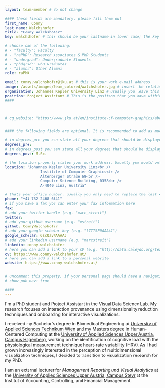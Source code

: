 ```yaml
---
layout: team-member # do not change

#### these fields are mandatory. please fill them out
first_name: Conny
last_name: Walchshofer
title: "Conny Walchshofer"
key: walchshofer # this should be your lastname in lower case; the key is important for publications or other listings that need to be linked to your profile. it needs to be unique (should there be someone else with the same lastname, please contact the admin)

# choose one of the following: 
# - "faculty": Faculty
# - "raPhD": Research Associates & PhD Students
# - "undergrad": Undergraduate Students
# - "phdgrad": PhD Graduates
# - "alumni": Other Alumni
role: raPhD

email: conny.walchshofer@jku.at # this is your work e-mail address
image: /assets/images/team_colored/walchshofer.jpg # insert the relative link to your profile image
organization: Johannes Kepler University Linz # usually you leave this unchanged, but if your have a different organization, feel free to change the property
position: Project Assistant # This is the position that you have within your organization. e.g. "Project Assistant", "University Assistant", "Technical Support", "Student Research" (or whatever Marc tells you^^)
####



# cg_website: "https://www.jku.at/en/institute-of-computer-graphics/about-us/team/conny-walchshofer/" # if you add this link, there won't be a local page for your profile, but you would be redirected to another website (usually you would link your profile in the cg website)


#### the following fields are optional. It is recommended to add as much information as possible, since otherwise your page would look empty ;)

# in degrees_pre you can state all your degrees that should be displayed in front of your name e.g. "Dr", "DI", "Prof" etc. (or a combination of several)
degrees_pre:
# in degrees_post you can state all your degrees that should be displayed after your name e.g. "BSc", "MSc" etc. (or a combination of several)
degrees_post: M.Sc.

# the location property states your work address. Usually you would only need to adjust the room number below i.e. change "0357" which is Marc's office to your own
location: "Johannes Kepler University Linz<br />
                Institute of Computer Graphics<br />
                Altenberger Straße 69<br />
                Computer Science Building, 0358<br />
                A-4040 Linz, Austria"

# thats your office number. usually you only need to replace the last 4 numbers with your own extension i.e. replace "6635" (you can find the extension on the right top of your office phone)
phone: "+43 732 2468 6641"
# if you have a fax you can enter your fax information here
fax:
# add your twitter handle (e.g. "marc_streit")
twitter:
# add your github username (e.g. "mstreit")
github: ConnyWalchshofer
# add your google scholar key (e.g. "l7TTSP0AAAAJ")
google_scholar: 6scQavMAAAAJ
# add your linkedin username (e.g. "marcstreit")
linkedin: conny-walchshofer
# here you can add a link to your CV (e.g. "http://data.caleydo.org/team/marc/cv_streit.pdf")
cv: https://www.conny-walchshofer.at/
# here you can add a link to a personal website
website: https://www.conny-walchshofer.at/


# uncomment this property, if your personal page should have a navigation for publications (i.e. if you have many publications). usually you don't need this.
# show_pub_nav: true

####
---
```


I'm a PhD student and Project Assistant in the Visual Data Science Lab.
My research focuses on interaction provenance using dimensionality reduction techniques and onboarding for interactive visualizations.


I received my Bachelor's degree in Biomedical Engineering at [University of Applied Sciences Technikum Wien](https://www.technikum-wien.at/studium/bachelor/biomedical_engineering/) and my Masters degree in Human-Centered Computing at the [University of Applied Sciences Upper Austria, Campus Hagenberg](https://www.fh-ooe.at/campus-hagenberg/studiengaenge/master/human-centered-computing/), working on the identification of cognitive load with the physiological measurement technique heart-rate variability (HRV).
As I had grown increasingly interested in the perception of multidimensional visualization techniques, I decided to transition to visualization research for my PhD.

I am an external lecturer for <i>Management Reporting und Visual Analytics</i> at the
[University of Applied Sciences Upper Austria, Campus Steyr](https://www.fh-ooe.at/en/steyr-campus/studiengaenge/bachelor/accounting-controlling-and-financial-management/) at the Institut of Accounting, Controlling, and Financial Management.
